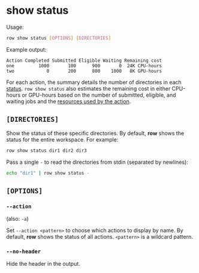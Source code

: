 # show status

Usage:
```bash
row show status [OPTIONS] [DIRECTORIES]
```

Example output:
```plaintext
Action Completed Submitted Eligible Waiting Remaining cost
one         1000       100      900       0  24K CPU-hours
two            0       200      800    1000   8K GPU-hours
```

For each action, the summary details the number of directories in each
[status](../guide/concepts/status.md).
`row show status` also estimates the remaining cost in either CPU-hours or GPU-hours
based on the number of submitted, eligible, and waiting jobs and the
[resources used by the action](../workflow/action/resources.md).

## `[DIRECTORIES]`

Show the status of these specific directories. By default, **row** shows the status for
the entire workspace. For example:
```bash
row show status dir1 dir2 dir3
```

Pass a single `-` to read the directories from stdin (separated by newlines):
```bash
echo "dir1" | row show status -
```

## `[OPTIONS]`

### `--action`

(also: `-a`)

Set `--action <pattern>` to choose which actions to display by name. By default, **row**
shows the status of all actions. `<pattern>` is a wildcard pattern.

### `--no-header`

Hide the header in the output.
